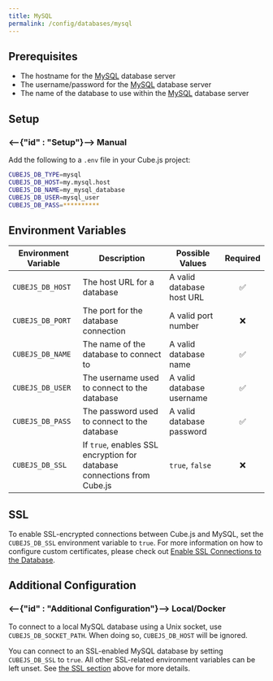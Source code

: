 ```yaml
---
title: MySQL
permalink: /config/databases/mysql
---
```


## Prerequisites

- The hostname for the [MySQL][mysql] database server
- The username/password for the [MySQL][mysql] database server
- The name of the database to use within the [MySQL][mysql] database server

## Setup

### <--{"id" : "Setup"}-->  Manual

Add the following to a `.env` file in your Cube.js project:

```bash
CUBEJS_DB_TYPE=mysql
CUBEJS_DB_HOST=my.mysql.host
CUBEJS_DB_NAME=my_mysql_database
CUBEJS_DB_USER=mysql_user
CUBEJS_DB_PASS=**********
```

## Environment Variables

| Environment Variable | Description                                                             | Possible Values           | Required |
| -------------------- | ----------------------------------------------------------------------- | ------------------------- | :------: |
| `CUBEJS_DB_HOST`     | The host URL for a database                                             | A valid database host URL |    ✅    |
| `CUBEJS_DB_PORT`     | The port for the database connection                                    | A valid port number       |    ❌    |
| `CUBEJS_DB_NAME`     | The name of the database to connect to                                  | A valid database name     |    ✅    |
| `CUBEJS_DB_USER`     | The username used to connect to the database                            | A valid database username |    ✅    |
| `CUBEJS_DB_PASS`     | The password used to connect to the database                            | A valid database password |    ✅    |
| `CUBEJS_DB_SSL`      | If `true`, enables SSL encryption for database connections from Cube.js | `true`, `false`           |    ❌    |

## SSL

To enable SSL-encrypted connections between Cube.js and MySQL, set the
`CUBEJS_DB_SSL` environment variable to `true`. For more information on how to
configure custom certificates, please check out [Enable SSL Connections to the
Database][ref-recipe-enable-ssl].

## Additional Configuration

### <--{"id" : "Additional Configuration"}-->  Local/Docker

To connect to a local MySQL database using a Unix socket, use
`CUBEJS_DB_SOCKET_PATH`. When doing so, `CUBEJS_DB_HOST` will be ignored.

You can connect to an SSL-enabled MySQL database by setting `CUBEJS_DB_SSL` to
`true`. All other SSL-related environment variables can be left unset. See [the
SSL section][self-ssl] above for more details.

[mysql]: https://www.mysql.com/
[ref-recipe-enable-ssl]: /recipes/enable-ssl-connections-to-database
[self-ssl]: #ssl
